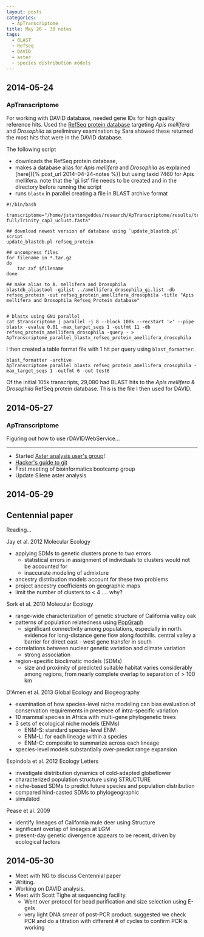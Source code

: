 ```yaml
---
layout: posts
categories: 
  - ApTranscriptome
title: May 26 - 30 notes
tags: 
  - BLAST
  - RefSeq
  - DAVID
  - aster
  - species distribution models
---
```


## 2014-05-24

### ApTranscriptome

For working with DAVID database, needed gene IDs for high quality reference hits. Used the [RefSeq protein database](http://www.ncbi.nlm.nih.gov/refseq/) targeting *Apis mellifera* and *Drosophila* as preliminary examination by Sara showed these returned the most hits that were in the DAVID database.

The following script 

* downloads the RefSeq protein database, 
* makes a database alias for *Apis mellifera* and *Drosophila* as explained [here]({% post_url 2014-04-24-notes %}) but using taxid 7460 for Apis mellifera. note that the 'gi.list' file needs to be created and in the directory before running the script
* runs `blastx` in parallel creating a file in BLAST archive format

~~~
#!/bin/bash

transcriptome="/home/jstantongeddes/research/ApTranscriptome/results/trinity-full/Trinity_cap3_uclust.fasta"

## download newest version of database using `update_blastdb.pl` script
update_blastdb.pl refseq_protein

## uncompress files
for filename in *.tar.gz
do
    tar zxf $filename
done

## make alias to A. mellifera and Drosophila
blastdb_aliastool -gilist ../amellifera_drosophila_gi.list -db refseq_protein -out refseq_protein_amellifera_drosophila -title "Apis mellifera and Drosophila Refseq Protein database"


# blastx using GNU parallel 
cat $transcriptome | parallel -j 8 --block 100k --recstart '>' --pipe blastx -evalue 0.01 -max_target_seqs 1 -outfmt 11 -db  refseq_protein_amellifera_drosophila -query - > ApTranscriptome_parallel_blastx_refseq_protein_amellifera_drosophila
~~~

I then created a table format file with 1 hit per query using `blast_formatter`:

    blast_formatter -archive ApTranscriptome_parallel_blastx_refseq_protein_amellifera_drosophila -max_target_seqs 1 -outfmt 6 -out test6

Of the initial 105k transcripts, 29,080 had BLAST hits to the *Apis mellifera* & *Drosophila* RefSeq protein database. This is the file I then used for DAVID.


## 2014-05-27

### ApTranscriptome

Figuring out how to use rDAVIDWebService...

----------------------

- Started [Aster analysis user's group](https://groups.google.com/forum/#!forum/aster-analysis-user-group)!
- [Hacker's guide to git](http://wildlyinaccurate.com/a-hackers-guide-to-git)
- First meeting of bioinformatics bootcamp group
- Update Silene aster analysis




## 2014-05-29

## Centennial paper

Reading...

Jay et al. 2012 Molecular Ecology

- applying SDMs to genetic clusters prone to two errors
  - statistical errors in assignment of individuals to clusters would not be accounted for
  - inaccurate modeling of admixture
- ancestry distribution models account for these two problems
- project ancestry coefficients on geographic maps
- limit the number of clusters to < 4 .... why?

Sork et al. 2010 Molecular Ecology

- range-wide characterization of genetic structure of California valley oak
- patterns of population relatedness using [PopGraph](http://dyerlab.bio.vcu.edu/docs/popgraph.html)
  - significant connectivity among populations, especially in north. evidence for long-distance gene flow along foothills. central valley a barrier for direct east - west gene transfer in south
- correlations between nuclear genetic variation and climate variation
  - strong association
- region-specific bioclimatic models (SDMs)
  - size and proximity of predicted suitable habitat varies considerably among regions, from nearly complete overlap to separation of > 100 km
  
D'Amen et al. 2013 Global Ecology and Biogeography

- examination of how species-level niche modeling can bias evaluation of conservation requirements in presence of intra-specific variation
- 10 mammal species in Africa with multi-gene phylogenetic trees
- 3 sets of ecological niche models (ENMs)
  * ENM-S: standard species-level ENM
  * ENM-L: for each lineage within a species
  * ENM-C: composite to summarize across each lineage
- species-level models substantially over-predict range expansion


Espindola et al. 2012 Ecology Letters

- investigate distribution dynamics of cold-adapted globeflower
- characterized population structure using STRUCTURE
- niche-based SDMs to predict future species and population distribution
- compared hind-casted SDMs to phylogeographic 
- simulated 


Pease et al. 2009

- identify lineages of California mule deer using Structure
- significant overlap of lineages at LGM 
- present-day genetic divergence appears to be recent, driven by ecological factors



## 2014-05-30

* Meet with NG to discuss Centennial paper
* Writing.
* Working on DAVID analysis.
* Meet with Scott Tighe at sequencing facility. 
  - Went over protocol for bead purification and size selection using E-gels
  - very light DNA smear of post-PCR product. suggested we check PCR and do a titration with different # of cycles to confirm PCR is working

